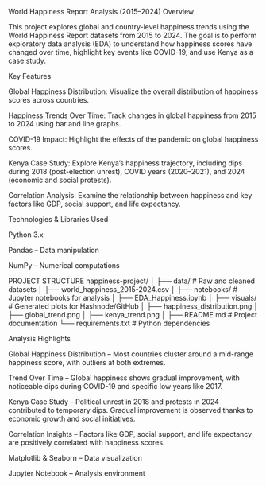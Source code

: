 World Happiness Report Analysis (2015–2024)
Overview

This project explores global and country-level happiness trends using the World Happiness Report datasets from 2015 to 2024. The goal is to perform exploratory data analysis (EDA) to understand how happiness scores have changed over time, highlight key events like COVID-19, and use Kenya as a case study.

Key Features

Global Happiness Distribution: Visualize the overall distribution of happiness scores across countries.

Happiness Trends Over Time: Track changes in global happiness from 2015 to 2024 using bar and line graphs.

COVID-19 Impact: Highlight the effects of the pandemic on global happiness scores.

Kenya Case Study: Explore Kenya’s happiness trajectory, including dips during 2018 (post-election unrest), COVID years (2020–2021), and 2024 (economic and social protests).

Correlation Analysis: Examine the relationship between happiness and key factors like GDP, social support, and life expectancy.

Technologies & Libraries Used

Python 3.x

Pandas – Data manipulation

NumPy – Numerical computations

PROJECT STRUCTURE
happiness-project/
│
├── data/                   # Raw and cleaned datasets
│   ├── world_happiness_2015-2024.csv
│
├── notebooks/              # Jupyter notebooks for analysis
│   ├── EDA_Happiness.ipynb
│
├── visuals/                # Generated plots for Hashnode/GitHub
│   ├── happiness_distribution.png
│   ├── global_trend.png
│   ├── kenya_trend.png
│
├── README.md               # Project documentation
└── requirements.txt        # Python dependencies

Analysis Highlights

Global Happiness Distribution – Most countries cluster around a mid-range happiness score, with outliers at both extremes.

Trend Over Time – Global happiness shows gradual improvement, with noticeable dips during COVID-19 and specific low years like 2017.

Kenya Case Study – Political unrest in 2018 and protests in 2024 contributed to temporary dips. Gradual improvement is observed thanks to economic growth and social initiatives.

Correlation Insights – Factors like GDP, social support, and life expectancy are positively correlated with happiness scores.



Matplotlib & Seaborn – Data visualization

Jupyter Notebook – Analysis environment
